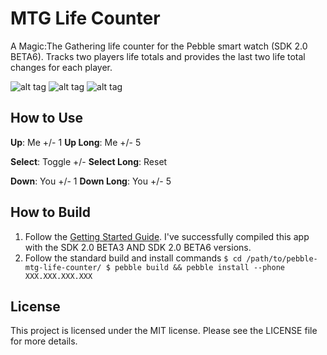 MTG Life Counter
===================
A Magic:The Gathering life counter for the Pebble smart watch (SDK 2.0 BETA6). Tracks two players life totals and provides the last two life total changes for each player.

![alt tag](https://raw.github.com/crankeye/pebble-mtg-life-counter/master/screenshots/start.png) ![alt tag](https://raw.github.com/crankeye/pebble-mtg-life-counter/master/screenshots/usage.png) ![alt tag](https://raw.github.com/crankeye/pebble-mtg-life-counter/master/screenshots/reset.png)

How to Use
----------
**Up**: Me +/- 1
**Up Long**: Me +/- 5

**Select**: Toggle +/-
**Select Long**: Reset

**Down**: You +/- 1
**Down Long**: You +/- 5

How to Build
------------
1. Follow the [Getting Started Guide](https://developer.getpebble.com/2/getting-started/). I've successfully compiled this app with the SDK 2.0 BETA3 AND SDK 2.0 BETA6 versions.
2. Follow the standard build and install commands
`$ cd /path/to/pebble-mtg-life-counter/
$ pebble build && pebble install --phone XXX.XXX.XXX.XXX`

License
-------
This project is licensed under the MIT license. Please see the LICENSE file for more details.

